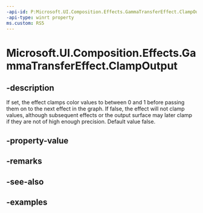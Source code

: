 ```yaml
---
-api-id: P:Microsoft.UI.Composition.Effects.GammaTransferEffect.ClampOutput
-api-type: winrt property
ms.custom: RS5
---
```


<!-- Property syntax.
public bool ClampOutput { get;  set; }
-->

# Microsoft.UI.Composition.Effects.GammaTransferEffect.ClampOutput

## -description
If set, the effect clamps color values to between 0 and 1 before passing them on to the next effect in the graph. If false, the effect will not clamp values, although subsequent effects or the output surface may later clamp if they are not of high enough precision. Default value false.

## -property-value

## -remarks

## -see-also

## -examples

